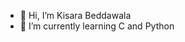 - 👋 Hi, I’m Kisara Beddawala
- 🌱 I’m currently learning C and Python
<!---
Kisara579/Kisara579 is a ✨ special ✨ repository because its `README.md` (this file) appears on your GitHub profile.
You can click the Preview link to take a look at your changes.
--->
